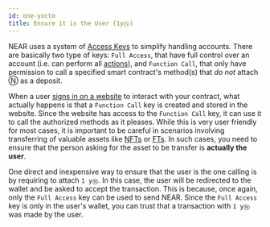 ```yaml
---
id: one-yocto
title: Ensure it is the User (1yⓃ)
---
```


NEAR uses a system of [Access Keys](../../../1.concepts/protocol/access-keys.md) to simplify handling accounts.
There are basically two type of keys: `Full Access`, that have full control over an account (i.e. can perform all [actions](../actions.md)), and `Function Call`, that only have permission to call a specified smart contract's method(s) that _do not_ attach Ⓝ as a deposit.

When a user [signs in on a website](../../integrate/frontend.md#user-sign-in) to interact with your contract, what actually happens is that a `Function Call` key is created and stored in the website. Since the website has access to the `Function Call` key, it can use it to call the authorized methods as it pleases. While this is very user friendly for most cases, it is important to be careful in scenarios involving transferring of valuable assets like [NFTs](../../relevant-contracts/nft.md) or [FTs](../../relevant-contracts/ft.md). In such cases, you need to ensure that the person asking for the asset to be transfer is **actually the user**.

One direct and inexpensive way to ensure that the user is the one calling is by requiring to attach `1 yⓃ`. In this case, the user will be redirected to the wallet and be asked to accept the transaction. This is because, once again, only the `Full Access` key can be used to send NEAR.
Since the `Full Access` key is only in the user's wallet, you can trust that a transaction with `1 yⓃ` was made by the user.
